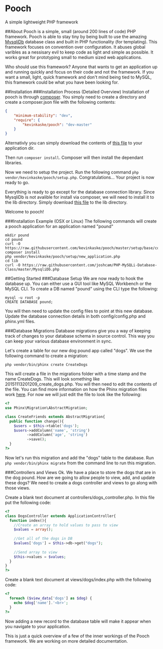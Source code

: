 # Pooch
A simple lightweight PHP framework

##About
Pooch is a simple, small (around 200 lines of code) PHP framework. Pooch is able to stay tiny by being built to use the amazing 
[MysqliDb](https://github.com/joshcam/PHP-MySQLi-Database-Class) database class and built in PHP functionality (for templating). 
This framework focuses on convention over configuration. It abuses global varibles as a nessisary evil to keep code as light and 
simple as possible. It works great for prototyping small to medium sized web applications.

Who should use this framework? Anyone that wants to get an application up and running quickly and focus on their code and not the 
framework. If you want a small, light, quick framework and don't mind being tied to MySQL, this framework could be what you have been 
looking for.

##Installation
###Installation Process (Detailed Overview)
Installation of pooch is through [composer](https://getcomposer.org). You simply need to create a directory and create a composer.json file with the following 
contents:
```json
{
	"minimum-stability": "dev",
	"require": {
		"kevinkaske/pooch": "dev-master"
	}
}
```
Alternativly you can simply download the contents of [this file](https://raw.githubusercontent.com/kevinkaske/pooch/master/setup/base/composer.json) 
to your application dir.

Then run `composer install`. Composer will then install the dependant libraries.

Now we need to setup the project. Run the following command `php vendor/kevinkaske/pooch/setup.php`. Congratulations... Your 
project is now ready to go. 

Everything is ready to go except for the database connection library. Since MysqliDb is not avalible for install via composer, 
we will need to install it to the lib directory. Simply download 
[this file](https://raw.githubusercontent.com/joshcam/PHP-MySQLi-Database-Class/master/MysqliDb.php) to the lib directory.

Welcome to pooch! 

###Installation Example (OSX or Linux)
The following commands will create a pooch application for an application named "pound"
```shell
mkdir pound
cd pound
curl -O https://raw.githubusercontent.com/kevinkaske/pooch/master/setup/base/composer.json
composer install
php vendor/kevinkaske/pooch/setup/new_application.php
cd lib
curl -O https://raw.githubusercontent.com/joshcam/PHP-MySQLi-Database-Class/master/MysqliDb.php
```

##Getting Started
###Database Setup
We are now ready to hook the database up. You can either use a GUI tool like MySQL Workbench or the MySQL CLI. To create a DB named 
"pound" using the CLI type the following:
```shell
mysql -u root -p
CREATE DATABASE pound;
```

You will then need to update the config files to point at this new database. Update the database connection details in both 
config/config.php and phinx.yml files.

###Database Migrations
Database migrations give you a way of keeping track of changes to your database schema in source control. This way you can keep your 
various database environment in sync.

Let's create a table for our new dog pound app called "dogs". We use the following command to create a migration:
```shell
php vendor/bin/phinx create CreateDogs
```

This will create a file in the migrations folder with a time stamp and the name CreateDogs. This will look something like
20151113201209_create_dogs.php. You will then need to edit the contents of the file. You can find more information on how 
the Phinx migration files work [here](http://docs.phinx.org/en/latest/). For now we will just edit the file to look like the 
following: 
```php
<?
use Phinx\Migration\AbstractMigration;

class CreateFriends extends AbstractMigration{
  public function change(){
    $users = $this->table('dogs');
    $users->addColumn('name', 'string')
          ->addColumn('age', 'string')
          ->save();
  }
?>
```

Now let's run this migration and add the "dogs" table to the database. Run `php vendor/bin/phinx migrate` from the command line to run 
this migration.

###Controllers and Views
Ok. We have a place to store the dogs that are in the dog pound. How are we going to allow people to view, add, and update these dogs? 
We need to create a dogs controller and views to go along with those views.

Create a blank text document at controllers/dogs_controller.php. In this file put the following code:
```php
<?
class DogsController extends ApplicationController{
  function index(){
    //Create an array to hold values to pass to view
    $values = array();
    
    //Get all of the dogs in DB
    $values['dogs'] = $this->db->get("dogs");
    
    //Send array to view
    $this->values = $values;
  }
}
?>
```

Create a blank text document at views/dogs/index.php with the following code:
```php
<?
  foreach ($view_data['dogs'] as $dog) {
    echo $dog['name'].'<br>';
  }
?>
```

Now adding a new record to the database table will make it appear when you navigate to your application.

This is just a quick overview of a few of the inner workings of the Pooch framework. We are working on more detailed documentation.